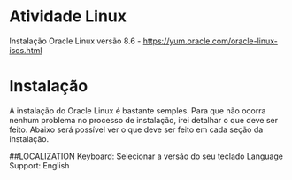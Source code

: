# Atividade Linux
Instalação Oracle Linux versão 8.6 - https://yum.oracle.com/oracle-linux-isos.html

# Instalação
A instalação do Oracle Linux é bastante semples. Para que não ocorra nenhum problema no processo de instalação, irei detalhar o que deve ser feito.
Abaixo será possível ver o que deve ser feito em cada seção da instalação.


##LOCALIZATION
Keyboard: Selecionar a versão  do seu teclado
Language Support: English
